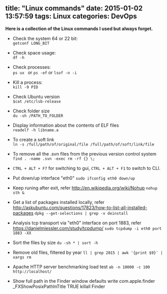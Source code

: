 title: "Linux commands"
date: 2015-01-02 13:57:59
tags: Linux
categories: DevOps
---

**Here is a collection of the Linux commands I used but always forget.**


* Check the system 64 or 22 bit:  
  `getconf LONG_BIT`

* Check space usage:  
  `df -h`

* Check processes:  
  `ps ux ` or `ps -ef` or `lsof -n -i`

* Kill a process:  
  `kill -9 PID`

<!--more-->

* Check Ubuntu version  
  `$cat /etc/lsb-release`

* Check folder size  
  `du -sh /PATH_TO_FOLDER`

* Display information about the contents of ELF files  
  `readelf -h libname.a`

* To create a soft link  
  `ln -s /full/path/of/original/file /full/path/of/soft/link/file`

* To remove all the .svn files from the previous version control system  
  `find . -name .svn -exec rm -rf {} \;`

* `CTRL + ALT + F7` for switching to gui, `CTRL + ALT + F1` to switch to CLI.

* Put down/up interface "eth0"
  `sudo ifconfig eth0 down/up`

* Keep runing after exit,
  refer http://en.wikipedia.org/wiki/Nohup
  `nohup sth &`

* Get a list of packages installed locally,
  refer http://askubuntu.com/questions/17823/how-to-list-all-installed-packages
  `dpkg --get-selections | grep -v deinstall`

* Analysis tcp transport via "eth0" interface on port 1883,
  refer https://danielmiessler.com/study/tcpdump/
  `sudo tcpdump -i eth0 port 1883 -XX`

* Sort the files by size
  `du -sh * | sort -h`

* Remove old files, filtered by year
  `ll | grep 2015 | awk '{print $9}' | xargs rm`

* Apache HTTP server benchmarking load test
  `ab -n 10000 -c 100 http://localhost/`

* Show full path in the Finder window
  defaults write com.apple.finder _FXShowPosixPathInTitle TRUE
  killall Finder
